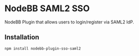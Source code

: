 # NodeBB SAML2 SSO

NodeBB Plugin that allows users to login/register via SAML2 IdP.

## Installation

    npm install nodebb-plugin-sso-saml2

